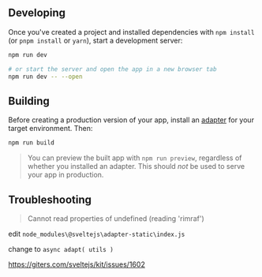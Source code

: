 ## Developing

Once you've created a project and installed dependencies with `npm install` (or `pnpm install` or `yarn`), start a development server:

```bash
npm run dev

# or start the server and open the app in a new browser tab
npm run dev -- --open
```

## Building

Before creating a production version of your app, install an [adapter](https://kit.svelte.dev/docs#adapters) for your target environment. Then:

```bash
npm run build
```

> You can preview the built app with `npm run preview`, regardless of whether you installed an adapter. This should _not_ be used to serve your app in production.

## Troubleshooting
> Cannot read properties of undefined (reading 'rimraf')

edit `node_modules\@sveltejs\adapter-static\index.js`

change to `async adapt( utils )`

https://giters.com/sveltejs/kit/issues/1602
